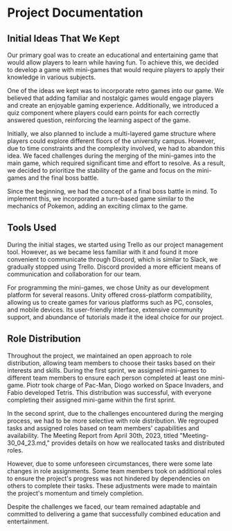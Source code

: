 # Project Documentation

## Initial Ideas That We Kept

Our primary goal was to create an educational and entertaining game that would allow players to learn while having fun. To achieve this, we decided to develop a game with mini-games that would require players to apply their knowledge in various subjects.

One of the ideas we kept was to incorporate retro games into our game. We believed that adding familiar and nostalgic games would engage players and create an enjoyable gaming experience. Additionally, we introduced a quiz component where players could earn points for each correctly answered question, reinforcing the learning aspect of the game.

Initially, we also planned to include a multi-layered game structure where players could explore different floors of the university campus. However, due to time constraints and the complexity involved, we had to abandon this idea. We faced challenges during the merging of the mini-games into the main game, which required significant time and effort to resolve. As a result, we decided to prioritize the stability of the game and focus on the mini-games and the final boss battle.

Since the beginning, we had the concept of a final boss battle in mind. To implement this, we incorporated a turn-based game similar to the mechanics of Pokemon, adding an exciting climax to the game.

## Tools Used

During the initial stages, we started using Trello as our project management tool. However, as we became less familiar with it and found it more convenient to communicate through Discord, which is similar to Slack, we gradually stopped using Trello. Discord provided a more efficient means of communication and collaboration for our team.

For programming the mini-games, we chose Unity as our development platform for several reasons. Unity offered cross-platform compatibility, allowing us to create games for various platforms such as PC, consoles, and mobile devices. Its user-friendly interface, extensive community support, and abundance of tutorials made it the ideal choice for our project.

## Role Distribution

Throughout the project, we maintained an open approach to role distribution, allowing team members to choose their tasks based on their interests and skills. During the first sprint, we assigned mini-games to different team members to ensure each person completed at least one mini-game. Piotr took charge of Pac-Man, Diogo worked on Space Invaders, and Fabio developed Tetris. This distribution was successful, with everyone completing their assigned mini-game within the first sprint.

In the second sprint, due to the challenges encountered during the merging process, we had to be more selective with role distribution. We regrouped tasks and assigned roles based on team members' capabilities and availability. The Meeting Report from April 30th, 2023, titled "Meeting-30_04_23.md," provides details on how we reallocated tasks and distributed roles.

However, due to some unforeseen circumstances, there were some late changes in role assignments. Some team members took on additional roles to ensure the project's progress was not hindered by dependencies on others to complete their tasks. These adjustments were made to maintain the project's momentum and timely completion.

Despite the challenges we faced, our team remained adaptable and committed to delivering a game that successfully combined education and entertainment.
